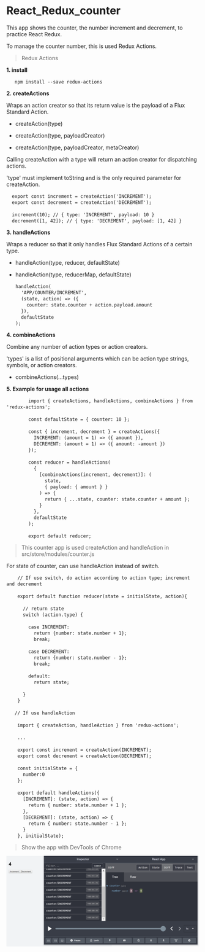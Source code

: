 # React_Redux_counter

This app shows the counter, the number increment and decrement, to practice React Redux.

To manage the counter number, this is used Redux Actions.


> Redux Actions 

 
<b> 1. install </b>
       
       npm install --save redux-actions

<b> 2. createActions </b>

Wraps an action creator so that its return value is the payload of a Flux Standard Action.

- createAction(type) 

- createAction(type, payloadCreator) 

- createAction(type, payloadCreator, metaCreator)

Calling createAction with a type will return an action creator for dispatching actions. 

'type' must implement toString and is the only required parameter for createAction.

      export const increment = createAction('INCREMENT');
      export const decrement = createAction('DECREMENT');

      increment(10); // { type: 'INCREMENT', payload: 10 }
      decrement([1, 42]); // { type: 'DECREMENT', payload: [1, 42] }
      
<b> 3. handleActions </b>
      
Wraps a reducer so that it only handles Flux Standard Actions of a certain type.

- handleAction(type, reducer, defaultState)

- handleAction(type, reducerMap, defaultState)

      handleAction(
        'APP/COUNTER/INCREMENT',
        (state, action) => ({
          counter: state.counter + action.payload.amount
        }),
        defaultState
      );
      
<b> 4. combineActions </b>

Combine any number of action types or action creators. 

'types' is a list of positional arguments which can be action type strings, symbols, or action creators.


- combineActions(...types)


<b> 5. Example for usage all actions </b>

            import { createActions, handleActions, combineActions } from 'redux-actions';

            const defaultState = { counter: 10 };

            const { increment, decrement } = createActions({
              INCREMENT: (amount = 1) => ({ amount }),
              DECREMENT: (amount = 1) => ({ amount: -amount })
            });

            const reducer = handleActions(
              {
                [combineActions(increment, decrement)]: (
                  state,
                  { payload: { amount } }
                ) => {
                  return { ...state, counter: state.counter + amount };
                }
              },
              defaultState
            );

            export default reducer;


> This counter app is used createAction and handleAction in src/store/modules/counter.js

For state of counter, can use handleAction instead of switch.
      
        // If use switch, do action according to action type; increment and decrement
 
        export default function reducer(state = initialState, action){

          // return state 
          switch (action.type) {
            
            case INCREMENT:
              return {number: state.number + 1};
              break;

            case DECREMENT:
              return {number: state.number - 1};
              break;

            default:
              return state;

          }
        }

       // If use handleAction
       
        import { createAction, handleAction } from 'redux-actions';
        
        ...
        
        export const increment = createAction(INCREMENT);
        export const decrement = createAction(DECREMENT);

        const initialState = {
          number:0
        };

        export default handleActions({
          [INCREMENT]: (state, action) => {
            return { number: state.number + 1 };
          }, 
          [DECREMENT]: (state, action) => {
            return { number: state.number - 1 };
          } 
        }, initialState);

> Show the app with DevTools of Chrome

<img src="img/counter.PNG" width="600px">
